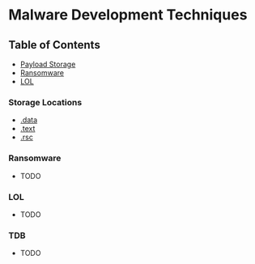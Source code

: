 # Malware Development Techniques
## Table of Contents
- [Payload Storage](#payload-storage-locations)
- [Ransomware](#ransomware)
- [LOL](#LOL)

### Storage Locations
- <a href="https://github.com/0xvpr/MWD/blob/main/data/main.c">.data</a>
- <a href="https://github.com/0xvpr/MWD/blob/main/text/main.c">.text</a>
- <a href="https://github.com/0xvpr/MWD/blob/main/rsc/main.c">.rsc</a>

### Ransomware
- TODO

### LOL
- TODO

### TDB
- TODO
